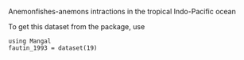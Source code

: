 Anemonfishes-anemons intractions in the tropical Indo-Pacific ocean

To get this dataset from the package, use

    using Mangal
    fautin_1993 = dataset(19)

